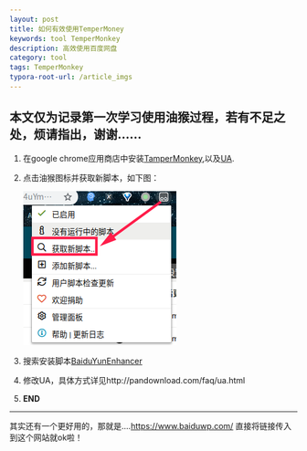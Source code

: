 ```yaml
---
layout: post
title: 如何有效使用TemperMoney
keywords: tool TemperMonkey
description: 高效使用百度网盘
category: tool
tags: TemperMonkey
typora-root-url: /article_imgs
---
```


## 本文仅为记录第一次学习使用油猴过程，若有不足之处，烦请指出，谢谢……

1. 在google chrome应用商店中安装[TamperMonkey](https://chrome.google.com/webstore/detail/tampermonkey/dhdgffkkebhmkfjojejmpbldmpobfkfo?utm_source=chrome-ntp-icon),以及[UA](https://chrome.google.com/webstore/detail/user-agent-switcher-for-c/djflhoibgkdhkhhcedjiklpkjnoahfmg).

2. 点击油猴图标并获取新脚本，如下图：

   ![TamperMonkey](/article_imgs/tamper_monkey.png)

3. 搜索安装脚本[BaiduYunEnhancer](https://openuserjs.org/scripts/maoger/BaiduYunEnhancer)

4. 修改UA，具体方式详见http://pandownload.com/faq/ua.html

5. **END**



------

其实还有一个更好用的，那就是....https://www.baiduwp.com/ 直接将链接传入到这个网站就ok啦！
